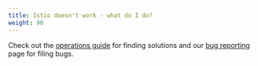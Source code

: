 ```yaml
---
title: Istio doesn't work - what do I do?
weight: 90
---
```


Check out the [operations guide](/ko/docs/ops/) for finding solutions and our
[bug reporting](/about/bugs/) page for filing bugs.
